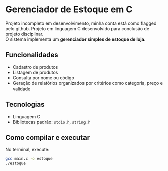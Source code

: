 # Gerenciador de Estoque em C

Projeto incompleto em desenvolvimento, minha conta está como flagged pelo github.
Projeto em linguagem C desenvolvido para conclusão de projeto disciplinar.  
O sistema implementa um **gerenciador simples de estoque de loja**.

## Funcionalidades
- Cadastro de produtos  
- Listagem de produtos  
- Consulta por nome ou código  
- Geração de relatórios organizados por critérios como categoria, preço e validade  

## Tecnologias
- Linguagem C  
- Bibliotecas padrão: `stdio.h`, `string.h`  

## Como compilar e executar
No terminal, execute:

```bash
gcc main.c -o estoque
./estoque
